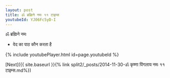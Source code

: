 ```yaml
---
layout: post
title: ॐ ब्रह्मिने नमः ११ टाइम्स
youtubeId: YJ06Fc5yD-I
---
```

 
 
 ॐ ब्रह्मिने नमः  
 
 -  वेद का पाठ कौन करता है 
 
  
 
  
 
 
 
 
 
 


{% include youtubePlayer.html id=page.youtubeId %}
 
[Next]({{ site.baseurl }}{% link  split2/_posts/2014-11-30-ॐ कृष्णा पिंगलाय नमः ११ टाइम्स.md%})
 
